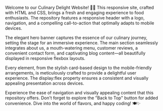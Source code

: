 Welcome to our Culinary Delight Website! 🍔🍜 This responsive site, crafted with HTML and CSS, brings a fresh and engaging experience to food enthusiasts. The repository features a responsive header with a logo, navigation, and a compelling call-to-action that optimally adapts to mobile devices.

The elegant hero banner captures the essence of our culinary journey, setting the stage for an immersive experience. The main section seamlessly integrates about us, a mouth-watering menu, customer reviews, a convenient contact form, and captivating blog content—all beautifully displayed in responsive flexbox layouts.

Every element, from the stylish card-based design to the mobile-friendly arrangements, is meticulously crafted to provide a delightful user experience. The display:flex property ensures a consistent and visually appealing presentation across devices.

Experience the ease of navigation and visually appealing content that this repository offers. Don't forget to explore the "Back to Top" button for added convenience. Dive into the world of flavors, and happy coding! 🍽️✨
